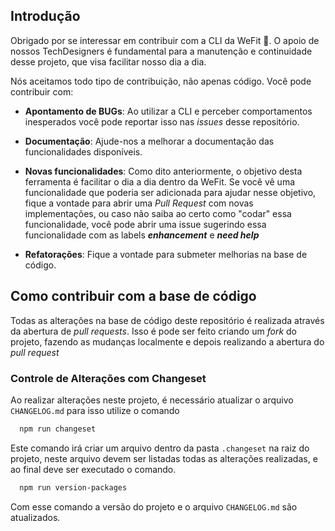 ## Introdução

Obrigado por se interessar em contribuir com a CLI da WeFit 🤎. O apoio de nossos TechDesigners é fundamental para a manutenção e continuidade desse projeto, que visa facilitar nosso dia a dia.

Nós aceitamos todo tipo de contribuição, não apenas código. Você pode contribuir com:

- **Apontamento de BUGs**: Ao utilizar a CLI e perceber comportamentos inesperados você pode reportar isso nas *issues* desse repositório.

- **Documentação**: Ajude-nos a melhorar a documentação das funcionalidades disponíveis.

- **Novas funcionalidades**: Como dito anteriormente, o objetivo desta ferramenta é facilitar o dia a dia dentro da WeFit. Se você vê uma funcionalidade que poderia ser adicionada para ajudar nesse objetivo, fique a vontade para abrir uma *Pull Request* com novas implementações, ou caso não saiba ao certo como "codar" essa funcionalidade, você pode abrir uma issue sugerindo essa funcionalidade com as labels ***enhancement*** e  ***need help***

- **Refatorações**: Fique a vontade para submeter melhorias na base de código.

## Como contribuir com a base de código

Todas as alterações na base de código deste repositório é realizada através da abertura de *pull requests*. Isso é pode ser feito criando um *fork* do projeto, fazendo as mudanças localmente e depois realizando a abertura do *pull request*

### Controle de Alterações com Changeset

Ao realizar alterações neste projeto, é necessário atualizar o arquivo `CHANGELOG.md` para isso utilize o comando

```bash
  npm run changeset
```

Este comando irá criar um arquivo dentro da pasta `.changeset` na raiz do projeto, neste arquivo devem ser listadas todas as alterações realizadas, e ao final deve ser executado o comando.

```bash
  npm run version-packages
```

Com esse comando a versão do projeto e o arquivo `CHANGELOG.md` são atualizados.